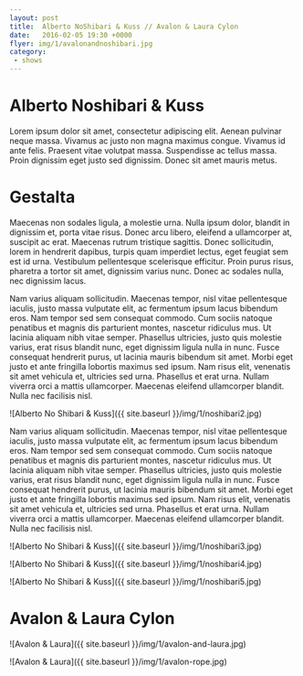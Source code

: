 ```yaml
---
layout: post
title:  Alberto NoShibari & Kuss // Avalon & Laura Cylon
date:   2016-02-05 19:30 +0000
flyer: img/1/avalonandnoshibari.jpg
category:
 - shows
---
```


# Alberto Noshibari & Kuss

Lorem ipsum dolor sit amet, consectetur adipiscing elit. Aenean pulvinar neque massa. Vivamus ac justo non magna maximus congue. Vivamus id ante felis. Praesent vitae volutpat massa. Suspendisse ac tellus massa. Proin dignissim eget justo sed dignissim. Donec sit amet mauris metus.

# Gestalta

Maecenas non sodales ligula, a molestie urna. Nulla ipsum dolor, blandit in dignissim et, porta vitae risus. Donec arcu libero, eleifend a ullamcorper at, suscipit ac erat. Maecenas rutrum tristique sagittis. Donec sollicitudin, lorem in hendrerit dapibus, turpis quam imperdiet lectus, eget feugiat sem est id urna. Vestibulum pellentesque scelerisque efficitur. Proin purus risus, pharetra a tortor sit amet, dignissim varius nunc. Donec ac sodales nulla, nec dignissim lacus.

Nam varius aliquam sollicitudin. Maecenas tempor, nisl vitae pellentesque iaculis, justo massa vulputate elit, ac fermentum ipsum lacus bibendum eros. Nam tempor sed sem consequat commodo. Cum sociis natoque penatibus et magnis dis parturient montes, nascetur ridiculus mus. Ut lacinia aliquam nibh vitae semper. Phasellus ultricies, justo quis molestie varius, erat risus blandit nunc, eget dignissim ligula nulla in nunc. Fusce consequat hendrerit purus, ut lacinia mauris bibendum sit amet. Morbi eget justo et ante fringilla lobortis maximus sed ipsum. Nam risus elit, venenatis sit amet vehicula et, ultricies sed urna. Phasellus et erat urna. Nullam viverra orci a mattis ullamcorper. Maecenas eleifend ullamcorper blandit. Nulla nec facilisis nisl.

![Alberto No Shibari & Kuss]({{ site.baseurl }}/img/1/noshibari2.jpg)

Nam varius aliquam sollicitudin. Maecenas tempor, nisl vitae pellentesque iaculis, justo massa vulputate elit, ac fermentum ipsum lacus bibendum eros. Nam tempor sed sem consequat commodo. Cum sociis natoque penatibus et magnis dis parturient montes, nascetur ridiculus mus. Ut lacinia aliquam nibh vitae semper. Phasellus ultricies, justo quis molestie varius, erat risus blandit nunc, eget dignissim ligula nulla in nunc. Fusce consequat hendrerit purus, ut lacinia mauris bibendum sit amet. Morbi eget justo et ante fringilla lobortis maximus sed ipsum. Nam risus elit, venenatis sit amet vehicula et, ultricies sed urna. Phasellus et erat urna. Nullam viverra orci a mattis ullamcorper. Maecenas eleifend ullamcorper blandit. Nulla nec facilisis nisl.

![Alberto No Shibari & Kuss]({{ site.baseurl }}/img/1/noshibari3.jpg)

![Alberto No Shibari & Kuss]({{ site.baseurl }}/img/1/noshibari4.jpg)

![Alberto No Shibari & Kuss]({{ site.baseurl }}/img/1/noshibari5.jpg)

# Avalon & Laura Cylon

![Avalon & Laura]({{ site.baseurl }}/img/1/avalon-and-laura.jpg)

![Avalon & Laura]({{ site.baseurl }}/img/1/avalon-rope.jpg)
